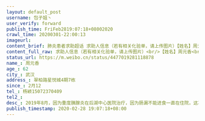 ```yaml
---
layout: default_post
username: 包子姐丶
user_verify: forward
publish_time: FriFeb2819:07:18+08002020
crawl_time: 20200301-22:00:13
imageurl: 
content_brief: 肺炎患者求助超话 求助人信息（若有相关化验单，请上传图片）【姓名】周元香【年龄】62【所在城市】武汉【所在小区、社区】翠柏路星悦城4期7栋【患病时间】2月12【联系方式】杨颖 150 7237 0409【其他紧急联系人】【病情描述】 2019年8月，因为重度胰腺炎在后湖中心医院治疗，因为肠漏不能 ...全文
content_full_raw: 求助人信息（若有相关化验单，请上传图片）<br/>【姓名】周元香<br/>【年龄】62<br/>【所在城市】武汉<br/>【所在小区、社区】翠柏路星悦城4期7栋<br/>【患病时间】2月12<br/>【联系方式】杨颖15072370409<br/>【其他紧急联系人】<br/>【病情描述】2019年8月，因为重度胰腺炎在后湖中心医院治疗，因为肠漏不能进食一直在住院，这次疫情该医院被设定为定点医院，要求转院1月底转去了2医院南京路院区，结果一去就被确诊感染肺炎，又被转回了后湖中心医院，现在在重症监护室治疗，现在病毒合并细菌感染情况非常危急，骨髓抑制，现在每天都在输血小板，医院要我们找血浆，现在继续O型康复者血浆。血小板1.5万，淋巴细胞只有200，中性粒细胞百分比92%，降钙素原10，血色素7.2克。钾只有2.23。状况一天不如一天了，已经在医院住了半年多了眼看着病就要好了，结果又出来了这件事我们真的不想放弃<ahref="https://m.weibo.cn/search?containerid=231522type%3D1%26t%3D10%26q%3D%23%E8%82%BA%E7%82%8E%E6%82%A3%E8%80%85%E6%B1%82%E5%8A%A9%E8%B6%85%E8%AF%9D%23&extparam=%23%E8%82%BA%E7%82%8E%E6%82%A3%E8%80%85%E6%B1%82%E5%8A%A9%E8%B6%85%E8%AF%9D%23"data-hide=""><spanclass="surl-text">#肺炎患者求助超话#</span></a><ahref='/n/央视新闻'>@央视新闻</a><ahref='/n/头条新闻'>@头条新闻</a><ahref='/n/新浪新闻'>@新浪新闻</a><ahref='/n/澎湃新闻'>@澎湃新闻</a><ahref='/n/中国新闻网'>@中国新闻网</a><ahref='/n/中国新闻周刊'>@中国新闻周刊</a><ahref='/n/网易新闻客户端'>@网易新闻客户端</a>
status_url: https://m.weibo.cn/status/4477019281118878
name_: 周元香
age_: 62
city_: 武汉
address_: 翠柏路星悦城4期7栋
since_: 2月12
tel_: 杨颖15072370409
tel2_: 
desc_: 2019年8月，因为重度胰腺炎在后湖中心医院治疗，因为肠漏不能进食一直在住院，这次疫情该医院被设定为定点医院，要求转院1月底转去了2医院南京路院区，结果一去就被确诊感染肺炎，又被转回了后湖中心医院，现在在重症监护室治疗，现在病毒合并细菌感染情况非常危急，骨髓抑制，现在每天都在输血小板，医院要我们找血浆，现在继续O型康复者血浆。血小板1.5万，淋巴细胞只有200，中性粒细胞百分比92%，降钙素原10，血色素7.2克。钾只有2.23。状况一天不如一天了，已经在医院住了半年多了眼看着病就要好了，结果又出来了这件事我们真的不想放弃<ahref="https//m.weibo.cn/search?containerid=231522type%3D1%26t%3D10%26q%3D%23%E8%82%BA%E7%82%8E%E6%82%A3%E8%80%85%E6%B1%82%E5%8A%A9%E8%B6%85%E8%AF%9D%23&extparam=%23%E8%82%BA%E7%82%8E%E6%82%A3%E8%80%85%E6%B1%82%E5%8A%A9%E8%B6%85%E8%AF%9D%23"data-hide=""><spanclass="surl-text">#肺炎患者求助超话#</span></a><ahref='/n/央视新闻'>@央视新闻</a><ahref='/n/头条新闻'>@头条新闻</a><ahref='/n/新浪新闻'>@新浪新闻</a><ahref='/n/澎湃新闻'>@澎湃新闻</a><ahref='/n/中国新闻网'>@中国新闻网</a><ahref='/n/中国新闻周刊'>@中国新闻周刊</a><ahref='/n/网易新闻客户端'>@网易新闻客户端</a>
publish_timestamp: 2020-02-28 19:07:18+08:00
---
```

